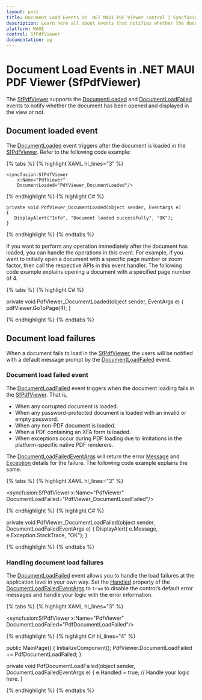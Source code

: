 ```yaml
---
layout: post
title: Document Load Events in .NET MAUI PDF Viewer control | Syncfusion
description: Learn here all about events that notifies whether the document has been opened or not opened in the Syncfusion<sup>®</sup> .NET MAUI PDF Viewer (SfPdfViewer).
platform: MAUI
control: SfPdfViewer
documentation: ug
---
```


# Document Load Events in .NET MAUI PDF Viewer (SfPdfViewer)

The [SfPdfViewer](https://help.syncfusion.com/cr/maui/Syncfusion.Maui.PdfViewer.SfPdfViewer.html) supports the [DocumentLoaded](https://help.syncfusion.com/cr/maui/Syncfusion.Maui.PdfViewer.SfPdfViewer.html#Syncfusion_Maui_PdfViewer_SfPdfViewer_DocumentLoaded) and [DocumentLoadFailed](https://help.syncfusion.com/cr/maui/Syncfusion.Maui.PdfViewer.SfPdfViewer.html#Syncfusion_Maui_PdfViewer_SfPdfViewer_DocumentLoadFailed) events to notify whether the document has been opened and displayed in the view or not.

## Document loaded event

The [DocumentLoaded](https://help.syncfusion.com/cr/maui/Syncfusion.Maui.PdfViewer.SfPdfViewer.html#Syncfusion_Maui_PdfViewer_SfPdfViewer_DocumentLoaded) event triggers after the document is loaded in the [SfPdfViewer](https://help.syncfusion.com/cr/maui/Syncfusion.Maui.PdfViewer.SfPdfViewer.html). Refer to the following code example:

{% tabs %}
{% highlight XAML hl_lines="3" %}

	<syncfusion:SfPdfViewer 
		x:Name="PdfViewer" 
		DocumentLoaded="PdfViewer_DocumentLoaded"/>

{% endhighlight %}
{% highlight C# %}

	private void PdfViewer_DocumentLoaded(object sender, EventArgs e)
	{
	   DisplayAlert("Info", "Document loaded successfully", "OK");
	}

{% endhighlight %}
{% endtabs %}

If you want to perform any operation immediately after the document has loaded, you can handle the operations in this event. For example, if you want to initially open a document with a specific page number or zoom factor, then call the respective APIs in this event handler. The following code example explains opening a document with a specified page number of 4.

{% tabs %}
{% highlight C# %}

private void PdfViewer_DocumentLoaded(object sender, EventArgs e) 
{ 
	pdfViewer.GoToPage(4); 
}

{% endhighlight %}
{% endtabs %}

## Document load failures

When a document fails to load in the [SfPdfViewer](https://help.syncfusion.com/cr/maui/Syncfusion.Maui.PdfViewer.SfPdfViewer.html), the users will be notified with a default message prompt by the [DocumentLoadFailed](https://help.syncfusion.com/cr/maui/Syncfusion.Maui.PdfViewer.SfPdfViewer.html#Syncfusion_Maui_PdfViewer_SfPdfViewer_DocumentLoadFailed) event.

### Document load failed event

The [DocumentLoadFailed](https://help.syncfusion.com/cr/maui/Syncfusion.Maui.PdfViewer.SfPdfViewer.html#Syncfusion_Maui_PdfViewer_SfPdfViewer_DocumentLoadFailed) event triggers when the document loading fails in the [SfPdfViewer](https://help.syncfusion.com/cr/maui/Syncfusion.Maui.PdfViewer.SfPdfViewer.html). That is,
* When any corrupted document is loaded.
* When any password-protected document is loaded with an invalid or empty password.
* When any non-PDF document is loaded.
* When a PDF containing an XFA form is loaded.
* When exceptions occur during PDF loading due to limitations in the platform-specific native PDF renderers.

The [DocumentLoadFailedEventArgs](https://help.syncfusion.com/cr/maui/Syncfusion.Maui.PdfViewer.DocumentLoadFailedEventArgs.html) will return the error [Message](https://help.syncfusion.com/cr/maui/Syncfusion.Maui.PdfViewer.DocumentLoadFailedEventArgs.html#Syncfusion_Maui_PdfViewer_DocumentLoadFailedEventArgs_Message) and [Exception](https://help.syncfusion.com/cr/maui/Syncfusion.Maui.PdfViewer.DocumentLoadFailedEventArgs.html#Syncfusion_Maui_PdfViewer_DocumentLoadFailedEventArgs_Exception) details for the failure. The following code example explains the same.

{% tabs %}
{% highlight XAML hl_lines="3" %}

<syncfusion:SfPdfViewer 
	x:Name="PdfViewer" 
	DocumentLoadFailed="PdfViewer_DocumentLoadFailed"/>
	
{% endhighlight %}
{% highlight C# %}

private void PdfViewer_DocumentLoadFailed(object sender, DocumentLoadFailedEventArgs e)
{
	DisplayAlert( e.Message, e.Exception.StackTrace, "OK");
}

{% endhighlight %}
{% endtabs %}

### Handling document load failures

The [DocumentLoadFailed](https://help.syncfusion.com/cr/maui/Syncfusion.Maui.PdfViewer.SfPdfViewer.html#Syncfusion_Maui_PdfViewer_SfPdfViewer_DocumentLoadFailed) event allows you to handle the load failures at the application level in your own way. Set the [Handled](https://help.syncfusion.com/cr/maui/Syncfusion.Maui.PdfViewer.DocumentLoadFailedEventArgs.html#Syncfusion_Maui_PdfViewer_DocumentLoadFailedEventArgs_Handled) property of the [DocumentLoadFailedEventArgs](https://help.syncfusion.com/cr/maui/Syncfusion.Maui.PdfViewer.DocumentLoadFailedEventArgs.html) to `true` to disable the control’s default error messages and handle your logic with the error information.

{% tabs %}
{% highlight XAML hl_lines="3" %}

<syncfusion:SfPdfViewer 
	x:Name="PdfViewer"
	DocumentLoadFailed="PdfDocumentLoadFailed"/>
			
{% endhighlight %}
{% highlight C# hl_lines="4" %}

public MainPage()
{
	InitializeComponent();
	PdfViewer.DocumentLoadFailed += PdfDocumentLoadFailed;
}

private void PdfDocumentLoadFailed(object sender, DocumentLoadFailedEventArgs e)
{
	e.Handled = true;
	// Handle your logic here.
}
	
{% endhighlight %}
{% endtabs %}